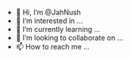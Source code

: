 - 👋 Hi, I’m @JahNush
- 👀 I’m interested in ...
- 🌱 I’m currently learning ...
- 💞️ I’m looking to collaborate on ...
- 📫 How to reach me ...

<!---
JahNush/JahNush is a ✨ special ✨ repository because its `README.md` (this file) appears on your GitHub profile.
You can click the Preview link to take a look at your changes.
--->
